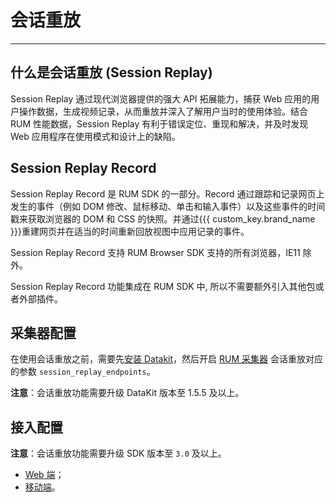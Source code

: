 # 会话重放
---

## 什么是会话重放 (Session Replay)

Session Replay 通过现代浏览器提供的强大 API 拓展能力，捕获 Web 应用的用户操作数据，生成视频记录，从而重放并深入了解用户当时的使用体验。结合 RUM 性能数据，Session Replay 有利于错误定位、重现和解决，并及时发现 Web 应用程序在使用模式和设计上的缺陷。


## Session Replay Record

Session Replay Record 是 RUM SDK 的一部分。Record 通过跟踪和记录网页上发生的事件（例如 DOM 修改、鼠标移动、单击和输入事件）以及这些事件的时间戳来获取浏览器的 DOM 和 CSS 的快照。并通过{{{ custom_key.brand_name }}}重建网页并在适当的时间重新回放视图中应用记录的事件。

Session Replay Record 支持 RUM Browser SDK 支持的所有浏览器，IE11 除外。

Session Replay Record 功能集成在 RUM SDK 中, 所以不需要额外引入其他包或者外部插件。


## 采集器配置

在使用会话重放之前，需要先[安装 Datakit](../../datakit/datakit-install.md)，然后开启 [RUM 采集器](../../integrations/rum.md) 会话重放对应的参数 `session_replay_endpoints`。

**注意**：会话重放功能需要升级 DataKit 版本至 1.5.5 及以上。

## 接入配置

**注意**：会话重放功能需要升级 SDK 版本至 `3.0` 及以上。

- [Web 端](./web/index.md)；
- [移动端](./mobile/index.md)。